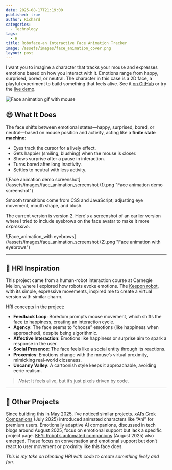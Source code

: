 ```yaml
---
date: 2025-08-17T21:19:00
published: true
author: Richard
categories:
  - Technology
tags:
  - H
title: Roboface-an Interactive Face Animation Tracker
image: /assets/images/face_animation_cover.png
layout: post
---
```

I want you to imagine a character that tracks your mouse and expresses emotions based on how you interact with it. Emotions range from happy, surprised, bored, or neutral. The character in this case is a 2D face, a playful experiment to build something that feels alive. See it [on GitHub](https://github.com/RDjarbeng/interactive_face_animation) or try the [live demo](https://roboface.netlify.app/).

![Face animation gif with mouse](/assets/images/face_animation2.gif "Face animation gif with mouse")

## 😄 What It Does

The face shifts between emotional states—happy, surprised, bored, or neutral—based on mouse position and activity, acting like a **finite state machine**:

- Eyes track the cursor for a lively effect.
- Gets happier (smiling, blushing) when the mouse is closer.
- Shows surprise after a pause in interaction.
- Turns bored after long inactivity.
- Settles to neutral with less activity.

![Face animation demo screenshot](/assets/images/face_animation_screenshot (1).png "Face animation demo screenshot")

Smooth transitions come from CSS and JavaScript, adjusting eye movement, mouth shape, and blush.

The current version is version 2. Here's a screenshot of an earlier version where I tried to include eyebrows on the face avatar to make it more _expressive_.

![Face_animation_with eyebrows](/assets/images/face_animation_screenshot (2).png "Face animation with eyebrows")

---

## 🧠 HRI Inspiration

This project came from a human-robot interaction course at Carnegie Mellon, where I explored how robots evoke emotions. The [Keepon robot](https://en.wikipedia.org/wiki/Keepon), with its simple, expressive movements, inspired me to create a virtual version with similar charm.

HRI concepts in the project:

- **Feedback Loop**: Boredom prompts mouse movement, which shifts the face to happiness, creating an interaction cycle.
- **Agency**: The face seems to “choose” emotions (like happiness when approached), despite being algorithmic.
- **Affective Interaction**: Emotions like happiness or surprise aim to spark a response in the user.
- **Social Presence**: The face feels like a social entity through its reactions.
- **Proxemics**: Emotions change with the mouse’s virtual proximity, mimicking real-world closeness.
- **Uncanny Valley**: A cartoonish style keeps it approachable, avoiding eerie realism.

> _Note_: It feels alive, but it’s just pixels driven by code.

---

## 🌟 Other Projects

Since building this in May 2025, I’ve noticed similar projects. [xAI’s Grok Companions](https://x.ai/grok) (July 2025) introduced animated characters like “Ani” for premium users. Emotionally adaptive AI companions, discussed in tech blogs around August 2025, focus on emotional support but lack a specific project page. [KEYi Robot’s automated companions](https://www.keyirobot.com/) (August 2025) also emerged. These focus on conversation and emotional support but don’t react to user movement or proximity like this face does.

_This is my take on blending HRI with code to create something lively and fun._
